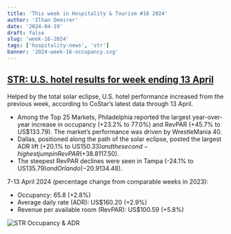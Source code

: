 ```yaml
---
title: 'This week in Hospitality & Tourism #16 2024'
author: 'Ilhan Demirer'
date: '2024-04-19'
draft: false
slug: 'week-16-2024'
tags: ['hospitality-news', 'str']
banner: '2024-week-16-occupancy.svg'
---
```


## [STR: U.S. hotel results for week ending 13 April](https://str.com/press-release/us-hotel-results-week-ending-13-april)

Helped by the total solar eclipse, U.S. hotel performance increased from the previous week, according to CoStar’s latest data through 13 April.

- Among the Top 25 Markets, Philadelphia reported the largest year-over-year increase in occupancy (+23.2% to 77.0%) and RevPAR (+45.7% to US$133.79). The market’s performance was driven by WrestleMania 40.
- Dallas, positioned along the path of the solar eclipse, posted the largest ADR lift (+20.1% to US$150.33) and the second-highest jump in RevPAR (+38.8% to US$117.50).
- The steepest RevPAR declines were seen in Tampa (-24.1% to US$135.79) and Orlando (-20.9% to US$134.48).

7-13 April 2024 (percentage change from comparable weeks in 2023):

- Occupancy: 65.8 (+2.8%)
- Average daily rate (ADR): US$160.20 (+2.9%)
- Revenue per available room (RevPAR): US$100.59 (+5.8%)

![STR Occupancy & ADR](/images/blogimages/2024-week-16-occupancy.svg)
